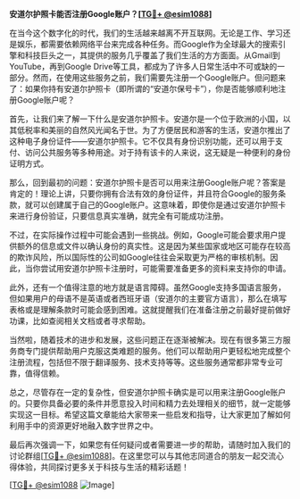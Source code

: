 **安道尔护照卡能否注册Google账户？[[TG💪+ @esim1088](https://t.me/s/esim1088)]**

在当今这个数字化的时代，我们的生活越来越离不开互联网。无论是工作、学习还是娱乐，都需要依赖网络平台来完成各种任务。而Google作为全球最大的搜索引擎和科技巨头之一，其提供的服务几乎覆盖了我们生活的方方面面。从Gmail到YouTube，再到Google Drive等工具，都成为了许多人日常生活中不可或缺的一部分。然而，在使用这些服务之前，我们需要先注册一个Google账户。但问题来了：如果你持有安道尔护照卡（即所谓的“安道尔保号卡”），你是否能够顺利地注册Google账户呢？

首先，让我们来了解一下什么是安道尔护照卡。安道尔是一个位于欧洲的小国，以其低税率和美丽的自然风光闻名于世。为了方便居民和游客的生活，安道尔推出了这种电子身份证件——安道尔护照卡。它不仅具有身份识别功能，还可以用于支付、访问公共服务等多种用途。对于持有该卡的人来说，这无疑是一种便利的身份证明方式。

那么，回到最初的问题：安道尔护照卡是否可以用来注册Google账户呢？答案是肯定的！理论上讲，只要你拥有合法有效的身份证件，并且符合Google的服务条款，就可以创建属于自己的Google账户。这意味着，即使你是通过安道尔护照卡来进行身份验证，只要信息真实准确，就完全有可能成功注册。

不过，在实际操作过程中可能会遇到一些挑战。例如，Google可能会要求用户提供额外的信息或文件以确认身份的真实性。这是因为某些国家或地区可能存在较高的欺诈风险，所以国际性的公司如Google往往会采取更为严格的审核机制。因此，当你尝试用安道尔护照卡注册时，可能需要准备更多的资料来支持你的申请。

此外，还有一个值得注意的地方就是语言障碍。虽然Google支持多国语言服务，但如果用户的母语不是英语或者西班牙语（安道尔的主要官方语言），那么在填写表格或是理解条款时可能会感到困难。这就提醒我们在准备注册之前最好提前做好功课，比如查阅相关文档或者寻求帮助。

当然啦，随着技术的进步和发展，这些问题正在逐渐被解决。现在有很多第三方服务商专门提供帮助用户克服这类难题的服务。他们可以帮助用户更轻松地完成整个注册流程，包括但不限于翻译服务、技术支持等等。这些服务通常都非常专业可靠，值得信赖。

总之，尽管存在一定的复杂性，但安道尔护照卡确实是可以用来注册Google账户的。只要你具备必要的条件并愿意投入时间和精力去处理相关的细节，就一定能够实现这一目标。希望这篇文章能给大家带来一些启发和指导，让大家更加了解如何利用手中的资源更好地融入数字世界之中。

最后再次强调一下，如果您有任何疑问或者需要进一步的帮助，请随时加入我们的讨论群组[[TG💪+ @esim1088](https://t.me/s/esim1088)]。在这里您可以与其他志同道合的朋友一起交流心得体验，共同探讨更多关于科技与生活的精彩话题！

[[TG💪+ @esim1088](https://t.me/s/esim1088) ![Image](https://i.postimg.cc/4NQfJmqS/Snipaste-2025-05-13-00-14-12.png)]